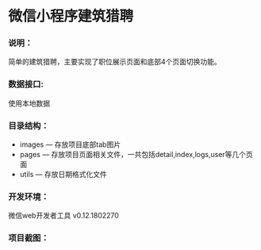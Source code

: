 # 微信小程序建筑猎聘


### 说明：

简单的建筑猎聘，主要实现了职位展示页面和底部4个页面切换功能。

### 数据接口:

使用本地数据

### 目录结构：

- images — 存放项目底部tab图片
- pages — 存放项目页面相关文件，一共包括detail,index,logs,user等几个页面
- utils — 存放日期格式化文件

### 开发环境：

微信web开发者工具 v0.12.1802270

### 项目截图：

